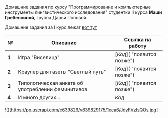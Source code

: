 Домашние задания по курсу "Программирование и компьютерные инструменты лингвистического исследования" студентки II курса __Маши Гребенкиной__, группа Дарьи Поповой.

Домашние задания за I курс лежат [вот тут](https://github.com/mgrbnkn/python)


№	|Описание|Ссылка на работу
---|---|---
__1__ |Игра "Виселица"|[*Код*]( "появится позже")
__2__	|Краулер для газеты "Светлый путь"|[*Код*]( "появится позже")
__3__	|Типологическая анкета об употреблении феминитивов|[*Код*]( "появится позже")
__4__	|И много других...|*Код*

!()[https://pp.userapi.com/c639829/v639829175/1eca6/JdyFVzIsQOs.jpg]
